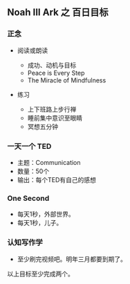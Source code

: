 ## Noah III Ark 之 百日目标

### 正念
+ 阅读或朗读
    - 成功、动机与目标
    - Peace is Every Step
    - The Miracle of Mindfulness
    
+ 练习
    - 上下班路上步行禅
    - 睡前集中意识至眼睛
    - 冥想五分钟

### 一天一个 TED
- 主题：Communication
- 数量：50个
- 输出：每个TED有自己的感想

### One Second
- 每天1秒，外部世界。
- 每天1秒，儿子。

### 认知写作学
- 至少刷完视频吧。明年三月都要到期了。


以上目标至少完成两个。
